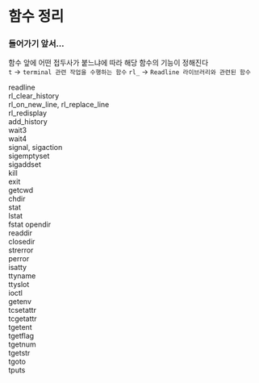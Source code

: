 # 함수 정리

### 들어가기 앞서...

함수 앞에 어떤 접두사가 붙느냐에 따라 해당 함수의 기능이 정해진다   
`t` -> `terminal 관련 작업을 수행하는 함수`
`rl_` -> `Readline 라이브러리와 관련된 함수`

readline   
rl_clear_history   
rl_on_new_line,
rl_replace_line   
rl_redisplay   
add_history   
wait3   
wait4   
signal,
sigaction   
sigemptyset   
sigaddset   
kill   
exit   
getcwd   
chdir   
stat   
lstat   
fstat
opendir   
readdir   
closedir   
strerror   
perror   
isatty   
ttyname   
ttyslot   
ioctl   
getenv   
tcsetattr   
tcgetattr   
tgetent   
tgetflag   
tgetnum   
tgetstr   
tgoto   
tputs    